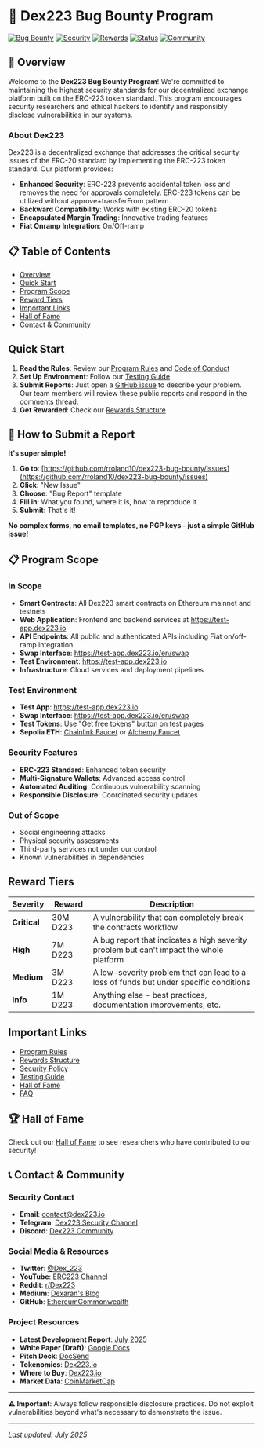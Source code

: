 # 🐛 Dex223 Bug Bounty Program

[![Bug Bounty](https://img.shields.io/badge/Bug%20Bounty-Active-brightgreen)](https://github.com/dex223/bug-bounty)
[![Security](https://img.shields.io/badge/Security-Responsible%20Disclosure-blue)](https://github.com/dex223/bug-bounty/blob/main/SECURITY.md)
[![Rewards](https://img.shields.io/badge/Rewards-Up%20to%2030M%20D223-orange)](https://github.com/dex223/bug-bounty/blob/main/REWARDS.md)
[![Status](https://img.shields.io/badge/Status-Active%20Program-success)](https://github.com/dex223/bug-bounty)
[![Community](https://img.shields.io/badge/Community-500%2B%20Researchers-blueviolet)](https://t.me/Dex223_defi)

## 🎯 Overview

Welcome to the **Dex223 Bug Bounty Program**! We're committed to maintaining the highest security standards for our decentralized exchange platform built on the ERC-223 token standard. This program encourages security researchers and ethical hackers to identify and responsibly disclose vulnerabilities in our systems.

### About Dex223
Dex223 is a decentralized exchange that addresses the critical security issues of the ERC-20 standard by implementing the ERC-223 token standard. Our platform provides:
- **Enhanced Security**: ERC-223 prevents accidental token loss and removes the need for approvals completely. ERC-223 tokens can be utilized without approve+transferFrom pattern.
- **Backward Compatibility**: Works with existing ERC-20 tokens
- **Encapsulated Margin Trading**: Innovative trading features
- **Fiat Onramp Integration**: On/Off-ramp



## 📋 Table of Contents

- [Overview](#-overview)
- [Quick Start](#-quick-start)
- [Program Scope](#-program-scope)
- [Reward Tiers](#-reward-tiers)
- [Important Links](#-important-links)
- [Hall of Fame](#-hall-of-fame)
- [Contact & Community](#-contact--community)

## Quick Start

1. **Read the Rules**: Review our [Program Rules](RULES.md) and [Code of Conduct](CODE_OF_CONDUCT.md)
2. **Set Up Environment**: Follow our [Testing Guide](TESTING_GUIDE.md)
3. **Submit Reports**: Just open a [GitHub issue](https://github.com/rroland10/dex223-bug-bounty/issues) to describe your problem. Our team members will review these public reports and respond in the comments thread.
4. **Get Rewarded**: Check our [Rewards Structure](REWARDS.md)

## 🚀 How to Submit a Report

**It's super simple!**

1. **Go to**: [https://github.com/rroland10/dex223-bug-bounty/issues](https://github.com/rroland10/dex223-bug-bounty/issues)
2. **Click**: "New Issue"
3. **Choose**: "Bug Report" template
4. **Fill in**: What you found, where it is, how to reproduce it
5. **Submit**: That's it!

**No complex forms, no email templates, no PGP keys - just a simple GitHub issue!**

## 📋 Program Scope

### In Scope
- **Smart Contracts**: All Dex223 smart contracts on Ethereum mainnet and testnets
- **Web Application**: Frontend and backend services at https://test-app.dex223.io
- **API Endpoints**: All public and authenticated APIs including Fiat on/off-ramp integration
- **Swap Interface**: https://test-app.dex223.io/en/swap
- **Test Environment**: https://test-app.dex223.io
- **Infrastructure**: Cloud services and deployment pipelines

### Test Environment
- **Test App**: https://test-app.dex223.io
- **Swap Interface**: https://test-app.dex223.io/en/swap
- **Test Tokens**: Use "Get free tokens" button on test pages
- **Sepolia ETH**: [Chainlink Faucet](https://faucets.chain.link/sepolia) or [Alchemy Faucet](https://www.alchemy.com/faucets/ethereum-sepolia)

### Security Features
- **ERC-223 Standard**: Enhanced token security
- **Multi-Signature Wallets**: Advanced access control
- **Automated Auditing**: Continuous vulnerability scanning
- **Responsible Disclosure**: Coordinated security updates

### Out of Scope
- Social engineering attacks
- Physical security assessments
- Third-party services not under our control
- Known vulnerabilities in dependencies

## Reward Tiers

| Severity | Reward | Description |
|----------|---------|-------------|
| **Critical** | 30M D223 | A vulnerability that can completely break the contracts workflow |
| **High** | 7M D223 | A bug report that indicates a high severity problem but can't impact the whole platform |
| **Medium** | 3M D223 | A low-severity problem that can lead to a loss of funds but under specific conditions |
| **Info** | 1M D223 | Anything else - best practices, documentation improvements, etc. |

## Important Links

- [Program Rules](RULES.md)
- [Rewards Structure](REWARDS.md)
- [Security Policy](SECURITY.md)
- [Testing Guide](TESTING_GUIDE.md)
- [Hall of Fame](HALL_OF_FAME.md)
- [FAQ](FAQ.md)

## 🏆 Hall of Fame

Check out our [Hall of Fame](HALL_OF_FAME.md) to see researchers who have contributed to our security!

## 📞 Contact & Community

### Security Contact
- **Email**: contact@dex223.io
- **Telegram**: [Dex223 Security Channel](https://t.me/Dex223_defi)
- **Discord**: [Dex223 Community](https://discord.gg/t5bdeGC5Jk)

### Social Media & Resources
- **Twitter**: [@Dex_223](https://x.com/Dex_223)
- **YouTube**: [ERC223 Channel](https://www.youtube.com/@erc223)
- **Reddit**: [r/Dex223](https://www.reddit.com/r/Dex223)
- **Medium**: [Dexaran's Blog](https://dexaran820.medium.com/)
- **GitHub**: [EthereumCommonwealth](https://github.com/EthereumCommonwealth)

### Project Resources
- **Latest Development Report**: [July 2025](https://gist.github.com/Dexaran/c479c626a1af52853f5e396d2b7fcf9f)
- **White Paper (Draft)**: [Google Docs](https://docs.google.com/document/d/1Ndz-kqrz4bZV-VwxnmgTW6jz9QsoKgy3zHehcNNGLYM/edit)
- **Pitch Deck**: [DocSend](https://docsend.com/view/zdcya97tgiiiqvwy)
- **Tokenomics**: [Dex223.io](http://dex223.io/#tokenomics)
- **Where to Buy**: [Dex223.io](https://www.dex223.io)
- **Market Data**: [CoinMarketCap](https://coinmarketcap.com/currencies/dex223/)

---

**⚠️ Important**: Always follow responsible disclosure practices. Do not exploit vulnerabilities beyond what's necessary to demonstrate the issue.

---

*Last updated: July 2025* 